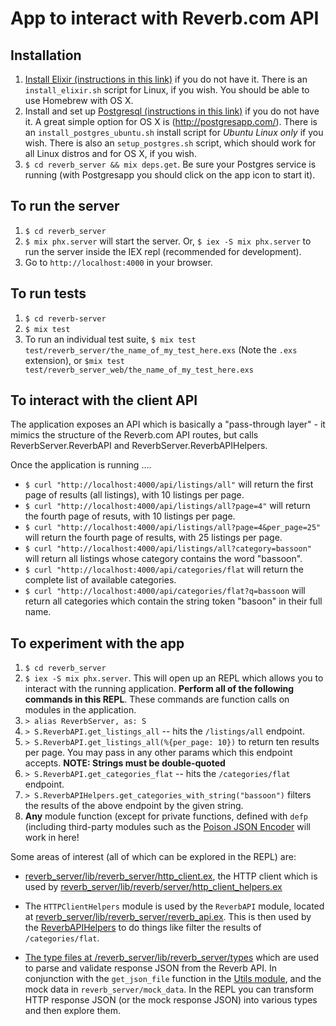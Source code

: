 # App to interact with Reverb.com API

## Installation
1. [Install Elixir (instructions in this link)](https://elixir-lang.org/install.html)  if you do not have it. There is an `install_elixir.sh` script for Linux, if you wish. You should be able to use Homebrew with OS X. 
2. Install  and set up [Postgresql (instructions in this link)](https://www.postgresql.org/download/)  if you do not have it. A great simple option for OS X is (http://postgresapp.com/). There is an `install_postgres_ubuntu.sh` install script for *Ubuntu Linux only* if you wish. There is also an `setup_postgres.sh` script, which should work for all Linux distros and for OS X, if you wish.
3. `$ cd reverb_server && mix deps.get`. Be sure your Postgres service is running (with Postgresapp you should click on the app icon to start it). 

## To run the server
1. `$ cd reverb_server`
2. `$ mix phx.server` will start the server. Or, `$ iex -S mix phx.server` to run the server inside the IEX repl (recommended for development).
3. Go to `http://localhost:4000` in your browser.

## To run tests
1. `$ cd reverb-server`
2. `$ mix test`
3. To run an individual test suite, `$ mix test test/reverb_server/the_name_of_my_test_here.exs` (Note the `.exs` extension), or `$mix test test/reverb_server_web/the_name_of_my_test_here.exs`

## To interact with the client API
The application exposes an API which is basically a "pass-through layer" - it mimics the structure of the Reverb.com API routes, 
but calls ReverbServer.ReverbAPI and ReverbServer.ReverbAPIHelpers.

Once the application is running ....
- `$ curl "http://localhost:4000/api/listings/all"` will return the first page of results (all listings), with 10 listings per page.
- `$ curl "http://localhost:4000/api/listings/all?page=4"` will return the fourth page of resuts, with 10 listings per page.
- `$ curl "http://localhost:4000/api/listings/all?page=4&per_page=25"` will return the fourth page of results, with 25 listings per page.
- `$ curl "http://localhost:4000/api/listings/all?category=bassoon"` will return all listings whose category contains the word "bassoon".
- `$ curl "http://localhost:4000/api/categories/flat` will return the complete list of available categories.
- `$ curl "http://localhost:4000/api/categories/flat?q=bassoon` will return all categories which contain the string token "basoon" in their full name.

## To experiment with the app
1. `$ cd reverb_server`
2. `$ iex -S mix phx.server`. This will open up an REPL which allows you to interact with the running application. **Perform all of the following commands in this REPL**. These commands are function calls on modules in the application.
3. `> alias ReverbServer, as: S`
4. `> S.ReverbAPI.get_listings_all` -- hits the `/listings/all` endpoint. 
5. `> S.ReverbAPI.get_listings_all(%{per_page: 10})` to return ten results per page. You may pass in any other params which this endpoint accepts. **NOTE: Strings must be double-quoted**
6. `> S.ReverbAPI.get_categories_flat` -- hits the `/categories/flat` endpoint.
7. `> S.ReverbAPIHelpers.get_categories_with_string("bassoon")` filters the results of the above endpoint by the given string. 
8. **Any** module function (except for private functions, defined with `defp` (including third-party modules such as the [Poison JSON Encoder](https://github.com/devinus/poison) will work in here!

Some areas of interest (all of which can be explored in the REPL) are: 

- [reverb_server/lib/reverb_server/http_client.ex](https://github.com/adamcee/reverb_app/blob/master/reverb_server/lib/reverb_server/http_client.ex), the HTTP client which is used by [reverb_server/lib/reverb/server/http_client_helpers.ex](https://github.com/adamcee/reverb_app/blob/master/reverb_server/lib/reverb_server/http_client_helpers.ex)

- The `HTTPClientHelpers` module is used by the `ReverbAPI` module, located at [reverb_server/lib/reverb_server/reverb_api.ex](https://github.com/adamcee/reverb_app/blob/master/reverb_server/lib/reverb_server/reverb_api.ex). This is then used by the [ReverbAPIHelpers](https://github.com/adamcee/reverb_app/blob/master/reverb_server/lib/reverb_server/reverb_api_helpers.ex) to do things like filter the results of `/categories/flat`. 

- [The type files at /reverb_server/lib/reverb_server/types](https://github.com/adamcee/reverb_app/tree/master/reverb_server/lib/reverb_server/types) which are used to parse and validate response JSON from the Reverb API. In conjunction with the `get_json_file` function in the [Utils module](https://github.com/adamcee/reverb_app/blob/master/reverb_server/lib/reverb_server/utils.ex), and the mock data in `reverb_server/mock_data`. In the REPL you can transform HTTP response JSON (or the mock response JSON) into various types and then explore them.

